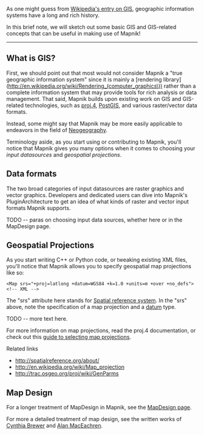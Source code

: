 As one might guess from [Wikipedia's entry on GIS](http://en.wikipedia.org/wiki/Geographic_information_system), geographic information systems have a long and rich history.

In this brief note, we will sketch out some basic GIS and GIS-related concepts that can be useful in making use of Mapnik!


----

## What is GIS?

First, we should point out that most would not consider Mapnik a "true geographic information system" since it is mainly a [rendering library](http://en.wikipedia.org/wiki/Rendering_(computer_graphics\)) rather than a complete information system that may provide tools for rich analysis or data management. That said, Mapnik builds upon existing work on GIS and GIS-related technologies, such as [proj.4](http://trac.osgeo.org/proj/), [PostGIS](http://en.wikipedia.org/wiki/PostGIS), and various raster/vector data formats.

Instead, some might say that Mapnik may be more easily applicable to endeavors in the field of [Neogeography](http://en.wikipedia.org/wiki/Neogeography).

Terminology aside, as you start using or contributing to Mapnik, you'll notice that Mapnik gives you many options when it comes to choosing your _input datasources_ and _geospatial projections_.

## Data formats

The two broad categories of input datasources are raster graphics and vector graphics. Developers and dedicated users can dive into Mapnik's PluginArchitecture to get an idea of what kinds of raster and vector input formats Mapnik supports.

TODO -- paras on choosing input data sources, whether here or in the MapDesign page.

## Geospatial Projections

As you start writing C++ or Python code, or tweaking existing XML files, you'll notice that Mapnik allows you to specify geospatial map projections like so:


    <Map srs="+proj=latlong +datum=WGS84 +k=1.0 +units=m +over +no_defs"> <!-- XML -->

The "srs" attribute here stands for [Spatial reference system](http://en.wikipedia.org/wiki/Spatial_referencing_systems). In the "srs" above, note the specification of a map projection and a [datum](http://en.wikipedia.org/wiki/Datum_(geodesy) ) type.

TODO -- more text here.

For more information on map projections, read the proj.4 documentation, or check out this [guide to selecting map projections](http://www.manifold.net/doc/guide_to_selecting_map_projections.htm).

Related links

 * http://spatialreference.org/about/
 * http://en.wikipedia.org/wiki/Map_projection
 * http://trac.osgeo.org/proj/wiki/GenParms

## Map Design

For a longer treatment of MapDesign in Mapnik, see the [MapDesign page](MapDesign).

For more a detailed treatment of map design, see the written works of [Cynthia Brewer](http://www.personal.psu.edu/cab38/) and [Alan MacEachren](http://www.google.com/search?q=alan+maceachren+books).
